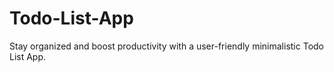 # Todo-List-App
Stay organized and boost productivity with a user-friendly minimalistic Todo List App.

